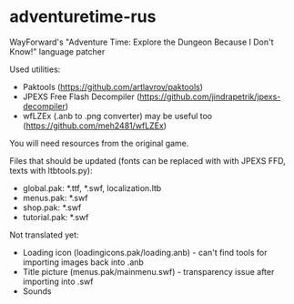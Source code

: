 adventuretime-rus
=================

WayForward's "Adventure Time: Explore the Dungeon Because I Don't Know!" language patcher

Used utilities:

* Paktools (https://github.com/artlavrov/paktools)
* JPEXS Free Flash Decompiler (https://github.com/jindrapetrik/jpexs-decompiler)
* wfLZEx (.anb to .png converter) may be useful too (https://github.com/meh2481/wfLZEx)

You will need resources from the original game.

Files that should be updated (fonts can be replaced with with JPEXS FFD, texts with ltbtools.py):

* global.pak: *.ttf, *.swf, localization.ltb
* menus.pak: *.swf
* shop.pak: *.swf
* tutorial.pak: *.swf 

Not translated yet:

* Loading icon (loadingicons.pak/loading.anb) - can't find tools for importing images back into .anb
* Title picture (menus.pak/mainmenu.swf) - transparency issue after importing into .swf
* Sounds
